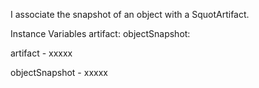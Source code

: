I associate the snapshot of an object with a SquotArtifact.

Instance Variables
	artifact:		<SquotArtifact>
	objectSnapshot:		<Object>

artifact
	- xxxxx

objectSnapshot
	- xxxxx
